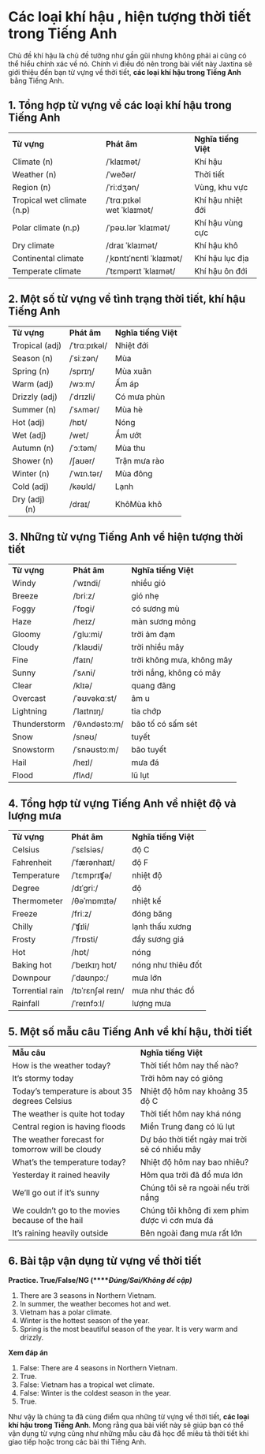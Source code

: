 # Các loại khí hậu , hiện tượng thời tiết trong Tiếng Anh

Chủ đề khí hậu là chủ đề tưởng như gần gũi nhưng không phải ai cũng có thể hiểu chính xác về nó. Chính vì điều đó nên trong bài viết này Jaxtina sẽ giới thiệu đến bạn từ vựng về thời tiết, **các loại khí hậu trong Tiếng Anh**  bằng Tiếng Anh. 

## 1. Tổng hợp từ vựng về các loại khí hậu trong Tiếng Anh

|   |   |   |
|---|---|---|
|**Từ vựng**|**Phát âm**|**Nghĩa tiếng Việt**|
|Climate (n)|/ˈklaɪmət/|Khí hậu|
|Weather (n)|/ˈweðər/|Thời tiết|
|Region (n)|/ˈriːdʒən/|Vùng, khu vực|
|Tropical wet climate (n.p)|/ˈtrɑːpɪkəl wet ˈklaɪmət/|Khí hậu nhiệt đới|
|Polar climate (n.p)|/ˈpəʊ.lər ˈklaɪmət/|Khí hậu vùng cực|
|Dry climate|/draɪ ˈklaɪmət/|Khí hậu khô|
|Continental climate|/ˌkɒntɪˈnɛntl ˈklaɪmət/|Khí hậu lục địa|
|Temperate climate|/ˈtɛmpərɪt ˈklaɪmət/|Khí hậu ôn đới|

## **2. Một số từ vựng về tình trạng thời tiết, khí hậu Tiếng Anh**

|   |   |   |
|---|---|---|
|**Từ vựng**|**Phát âm**|**Nghĩa tiếng Việt**|
|Tropical (adj)|/ˈtrɑːpɪkəl/|Nhiệt đới|
|Season (n)|/ˈsiːzən/|Mùa|
|Spring (n)|/sprɪŋ/|Mùa xuân|
|Warm (adj)|/wɔːm/|Ấm áp|
|Drizzly (adj)|/ˈdrɪzli/|Có mưa phùn|
|Summer (n)|/ˈsʌmər/|Mùa hè|
|Hot (adj)|/hɒt/|Nóng|
|Wet (adj)|/wet/|Ẩm ướt|
|Autumn (n)|/ˈɔːtəm/|Mùa thu|
|Shower (n)|/ʃaʊər/|Trận mưa rào|
|Winter (n)|/ˈwɪn.tər/|Mùa đông|
|Cold (adj)|/kəʊld/|Lạnh|
|Dry (adj)  <br>      (n)|/draɪ/|KhôMùa khô|
## 3. Những từ vựng Tiếng Anh về hiện tượng thời tiết

|   |   |   |
|---|---|---|
|**Từ vựng**|**Phát âm**|**Nghĩa tiếng Việt**|
|Windy|/ˈwɪndi/|nhiều gió|
|Breeze|/briːz/|gió nhẹ|
|Foggy|/ˈfɒɡi/|có sương mù|
|Haze|/heɪz/|màn sương mỏng|
|Gloomy|/ˈɡluːmi/|trời ảm đạm|
|Cloudy|/ˈklaʊdi/|trời nhiều mây|
|Fine|/faɪn/|trời không mưa, không mây|
|Sunny|/ˈsʌni/|trời nắng, không có mây|
|Clear|/klɪə/|quang đãng|
|Overcast|/ˈəʊvəkɑːst/|âm u|
|Lightning|/ˈlaɪtnɪŋ/|tia chớp|
|Thunderstorm|/ˈθʌndəstɔːm/|bão tố có sấm sét|
|Snow|/snəʊ/|tuyết|
|Snowstorm|/ˈsnəʊstɔːm/|bão tuyết|
|Hail|/heɪl/|mưa đá|
|Flood|/flʌd/|lũ lụt|

## 4. Tổng hợp từ vựng Tiếng Anh về nhiệt độ và lượng mưa

|   |   |   |
|---|---|---|
|**Từ vựng**|**Phát âm**|**Nghĩa tiếng Việt**|
|Celsius|/ˈsɛlsiəs/|độ C|
|Fahrenheit|/ˈfærənhaɪt/|độ F|
|Temperature|/ˈtɛmprɪʧə/|nhiệt độ|
|Degree|/dɪˈɡriː/|độ|
|Thermometer|/θəˈmɒmɪtə/|nhiệt kế|
|Freeze|/friːz/|đóng băng|
|Chilly|/ˈʧɪli/|lạnh thấu xương|
|Frosty|/ˈfrɒsti/|đầy sương giá|
|Hot|/hɒt/|nóng|
|Baking hot|/ˈbeɪkɪŋ hɒt/|nóng như thiêu đốt|
|Downpour|/ˈdaʊnpɔː/|mưa lớn|
|Torrential rain|/tɒˈrɛnʃəl reɪn/|mưa như thác đổ|
|Rainfall|/ˈreɪnfɔːl/|lượng mưa|

## 5. Một số mẫu câu Tiếng Anh về khí hậu, thời tiết

|   |   |
|---|---|
|**Mẫu câu**|**Nghĩa tiếng Việt**|
|How is the weather today?|Thời tiết hôm nay thế nào?|
|It’s stormy today|Trời hôm nay có giông|
|Today’s temperature is about 35 degrees Celsius|Nhiệt độ hôm nay khoảng 35 độ C|
|The weather is quite hot today|Thời tiết hôm nay khá nóng|
|Central region is having floods|Miền Trung đang có lũ lụt|
|The weather forecast for tomorrow will be cloudy|Dự báo thời tiết ngày mai trời sẽ có nhiều mây|
|What’s the temperature today?|Nhiệt độ hôm nay bao nhiêu?|
|Yesterday it rained heavily|Hôm qua trời đã đổ mưa lớn|
|We’ll go out if it’s sunny|Chúng tôi sẽ ra ngoài nếu trời nắng|
|We couldn’t go to the movies because of the hail|Chúng tôi không đi xem phim được vì cơn mưa đá|
|It’s raining heavily outside|Bên ngoài đang mưa rất lớn|

## 6. Bài tập vận dụng từ vựng về thời tiết

**Practice. True/False/NG (****_Đúng/Sai/Không đề cập)_**

1. There are 3 seasons in Northern Vietnam.
2. In summer, the weather becomes hot and wet.
3. Vietnam has a polar climate.
4. Winter is the hottest season of the year.
5. Spring is the most beautiful season of the year. It is very warm and drizzly.

**Xem đáp án**

1. False: There are 4 seasons in Northern Vietnam.
2. True.
3. False: Vietnam has a tropical wet climate.
4. False: Winter is the coldest season in the year.
5. True.


Như vậy là chúng ta đã cùng điểm qua những từ vựng về thời tiết, **các loại khí hậu trong Tiếng Anh**. Mong rằng qua bài viết này sẽ giúp bạn có thể vận dụng từ vựng cũng như những mẫu câu đã học để miêu tả thời tiết khi giao tiếp hoặc trong các bài thi Tiếng Anh.

